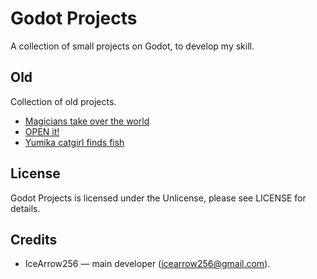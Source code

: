 # Godot Projects

A collection of small projects on Godot, to develop my skill.

## Old

Collection of old projects.

* [Magicians take over the world]()
* [OPEN it!]()
* [Yumika catgirl finds fish]()

## License

Godot Projects is licensed under the Unlicense, please see LICENSE for details.

## Credits

* IceArrow256 — main developer (icearrow256@gmail.com).

